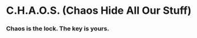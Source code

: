 C.H.A.O.S. (Chaos Hide All Our Stuff)
=====================================
### Chaos is the lock. The key is yours.

